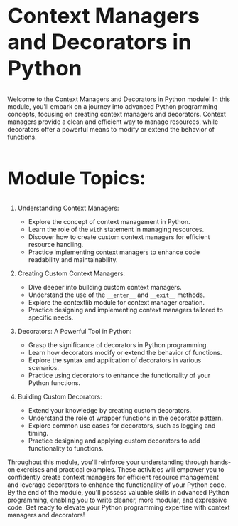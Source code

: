 <style>
p {
  max-width: 992px;
}
pre {
  max-width: 992px;
}
h1 {
  font-size: 3rem;
}
h2 {
  font-size: 2.6rem;
}
h3 {
  font-size: 2.2rem;
}
h4 {
  font-size: 1.8rem;
}
h5 {
  font-size: 1.6rem;
}
</style>  

# Context Managers and Decorators in Python

Welcome to the Context Managers and Decorators in Python module! In this module,
you'll embark on a journey into advanced Python programming concepts, focusing
on creating context managers and decorators. Context managers provide a clean
and efficient way to manage resources, while decorators offer a powerful means
to modify or extend the behavior of functions. 

## Module Topics:
1. Understanding Context Managers:
   - Explore the concept of context management in Python.
   - Learn the role of the `with` statement in managing resources.
   - Discover how to create custom context managers for efficient resource handling.
   - Practice implementing context managers to enhance code readability and maintainability.

2. Creating Custom Context Managers:
   - Dive deeper into building custom context managers.
   - Understand the use of the `__enter__` and `__exit__` methods.
   - Explore the contextlib module for context manager creation.
   - Practice designing and implementing context managers tailored to specific needs.

3. Decorators: A Powerful Tool in Python:
   - Grasp the significance of decorators in Python programming.
   - Learn how decorators modify or extend the behavior of functions.
   - Explore the syntax and application of decorators in various scenarios.
   - Practice using decorators to enhance the functionality of your Python functions.

4. Building Custom Decorators:
   - Extend your knowledge by creating custom decorators.
   - Understand the role of wrapper functions in the decorator pattern.
   - Explore common use cases for decorators, such as logging and timing.
   - Practice designing and applying custom decorators to add functionality to functions.

Throughout this module, you'll reinforce your understanding through hands-on
exercises and practical examples. These activities will empower you to
confidently create context managers for efficient resource management and
leverage decorators to enhance the functionality of your Python code. By the end
of the module, you'll possess valuable skills in advanced Python programming,
enabling you to write cleaner, more modular, and expressive code. Get ready to
elevate your Python programming expertise with context managers and decorators!